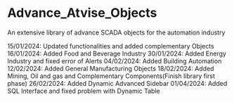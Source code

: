 # Advance_Atvise_Objects
An extensive library of advance SCADA objects for the automation industry

15/01/2024: Updated functionalities and added complementary Objects
16/01/2024: Added Food and Beverage Industry
30/01/2024: Added Energy Industry and fixed error of Alerts
04/02/2024: Added Building Automation
12/02/2024: Added General Manufacturing Objects
18/02/2024: Added Mining, Oil and gas and Complementary Components(Finish library first phase)
26/02/2024: Added Dynamic Advanced Sidebar
01/04/2024: Added SQL Interface and fixed problem with Dynamic Table
